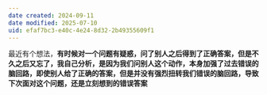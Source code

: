 ```yaml
---
date created: 2024-09-11
date modified: 2025-07-10
uid: efaf7bc3-e40c-4e24-8d32-2b49355609f1
---
```


最近有个想法，**有时候对一个问题有疑惑，问了别人之后得到了正确答案，但是不久之后又忘了，我自己分析，是因为我们问别人这个动作，本身加强了过去错误的脑回路，即使别人给了正确的答案，但是并没有强烈扭转我们错误的脑回路，导致下次面对这个问题，还是立刻想到的错误答案**

